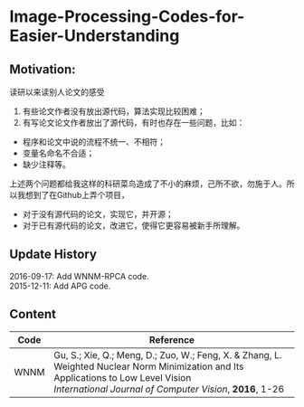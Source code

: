 # Image-Processing-Codes-for-Easier-Understanding

## Motivation:
读研以来读别人论文的感受
1. 有些论文作者没有放出源代码，算法实现比较困难；   
2. 有写论文论文作者放出了源代码，有时也存在一些问题，比如：   
  * 程序和论文中说的流程不统一、不相符；
  * 变量名命名不合适；
  * 缺少注释等。

上述两个问题都给我这样的科研菜鸟造成了不小的麻烦，己所不欲，勿施于人。所以我想到了在Github上弄个项目，

* 对于没有源代码的论文，实现它，并开源；
* 对于已有源代码的论文，改进它，使得它更容易被新手所理解。


## Update History
2016-09-17: Add WNNM-RPCA code.   
2015-12-11: Add APG code.   


## Content
|Code|Reference|
|---|---|
| WNNM |Gu, S.; Xie, Q.; Meng, D.; Zuo, W.; Feng, X. & Zhang, L.<br> Weighted Nuclear Norm Minimization and Its Applications to Low Level Vision<br> *International Journal of Computer Vision*, **2016**, 1-26   |



